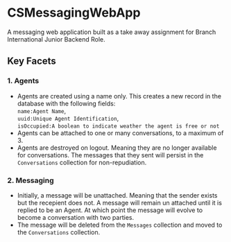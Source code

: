 # CSMessagingWebApp

A messaging web application built as a take away assignment for Branch International Junior Backend Role.

## Key Facets

### 1. Agents

- Agents are created using a name only. This creates a new record in the database with the following fields:\
  `name:Agent Name`, \
  `uuid:Unique Agent Identification`,\
  `isOccupied:A boolean to indicate weather the agent is free or not`
- Agents can be attached to one or many conversations, to a maximum of 3.
- Agents are destroyed on logout. Meaning they are no longer available for conversations. The messages that they sent will persist in the `Conversations` collection for non-repudiation.

### 2. Messaging

- Initially, a message will be unattached. Meaning that the sender exists but the recepient does not. A message will remain un attached until it is replied to be an Agent. At which point the message will evolve to become a conversation with two parties.
- The message will be deleted from the `Messages` collection and moved to the `Conversations` collection.
